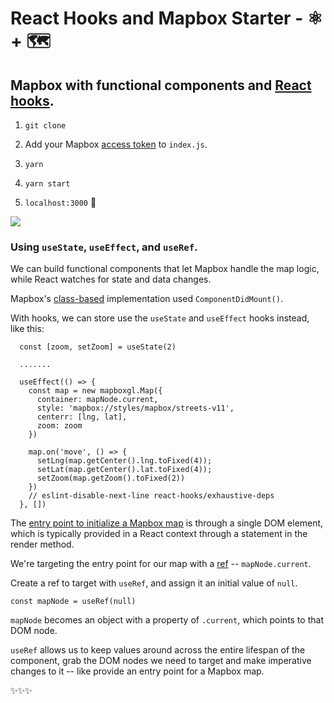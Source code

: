 # React Hooks and Mapbox Starter - ⚛️ + 🗺️ 

## Mapbox with functional components and [React hooks](https://reactjs.org/docs/hooks-reference.html).

1. `git clone`

2. Add your Mapbox [access token](https://docs.mapbox.com/help/glossary/access-token) to `index.js`. 

3. `yarn`

4. `yarn start`

5. `localhost:3000` 🤙

 ![](mapbox-react-hooks.gif)

### Using `useState`, `useEffect`, and `useRef`. 

We can build functional components that let Mapbox handle the map logic, while React watches for state and data changes.

Mapbox's [class-based](https://docs.mapbox.com/help/tutorials/use-mapbox-gl-js-with-react/#set-the-apps-default-state) implementation used `ComponentDidMount()`.

With hooks, we can store use the `useState` and `useEffect` hooks instead, like this:

```
  const [zoom, setZoom] = useState(2)

  .......

  useEffect(() => {
    const map = new mapboxgl.Map({
      container: mapNode.current,
      style: 'mapbox://styles/mapbox/streets-v11',
      centerr: [lng, lat],
      zoom: zoom
    })

    map.on('move', () => {
      setLng(map.getCenter().lng.toFixed(4));
      setLat(map.getCenter().lat.toFixed(4));
      setZoom(map.getZoom().toFixed(2))
    })
    // eslint-disable-next-line react-hooks/exhaustive-deps
  }, [])

```

The [entry point to initialize a Mapbox map](https://docs.mapbox.com/help/tutorials/use-mapbox-gl-js-with-react/#render-the-map) is through a single DOM element, which is typically provided in a React context through a statement in the render method.

We're targeting the entry point for our map with a [ref](https://reactjs.org/docs/refs-and-the-dom.html#:~:text=Refs%20provide%20a%20way%20to,render%20it%20with%20new%20props.) -- `mapNode.current`. 

Create a ref to target with `useRef`, and assign it an initial value of `null`. 

```const mapNode = useRef(null)```

`mapNode` becomes an object with a property of `.current`, which points to that DOM node.

 `useRef` allows us to keep values around across the entire lifespan of the component, grab the DOM nodes we need to target and make imperative changes to it -- like provide an entry point for a Mapbox map. 

 ✨✨✨


